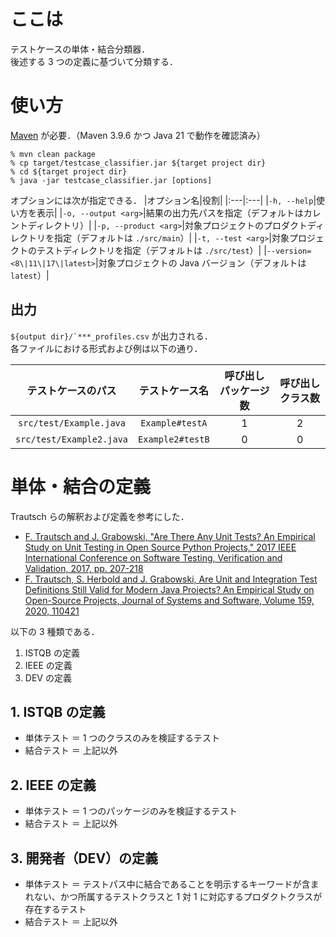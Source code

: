# ここは
テストケースの単体・結合分類器．  
後述する 3 つの定義に基づいて分類する．

# 使い方
[Maven](https://maven.apache.org/) が必要．（Maven 3.9.6 かつ Java 21 で動作を確認済み）

~~~
% mvn clean package
% cp target/testcase_classifier.jar ${target project dir}
% cd ${target project dir}
% java -jar testcase_classifier.jar [options]
~~~

オプションには次が指定できる．
|オプション名|役割|
|:---|:---|
|```-h, --help```|使い方を表示|
|```-o, --output <arg>```|結果の出力先パスを指定（デフォルトはカレントディレクトリ）|
|```-p, --product <arg>```|対象プロジェクトのプロダクトディレクトリを指定（デフォルトは ```./src/main```）|
|```-t, --test <arg>```|対象プロジェクトのテストディレクトリを指定（デフォルトは ```./src/test```）|
|```--version=<8\|11\|17\|latest>```|対象プロジェクトの Java バージョン（デフォルトは ```latest```）|

## 出力
```${output dir}/`***_profiles.csv``` が出力される．  
各ファイルにおける形式および例は以下の通り．  

| テストケースのパス | テストケース名 |  呼び出しパッケージ数 | 呼び出しクラス数 |
| :----: | :----: | :----: | :---: |
| ```src/test/Example.java``` | ```Example#testA``` | 1 | 2 |
| ```src/test/Example2.java``` | ```Example2#testB``` | 0 | 0 | 


# 単体・結合の定義
Trautsch らの解釈および定義を参考にした．
- [F. Trautsch and J. Grabowski, "Are There Any Unit Tests? An Empirical Study on Unit Testing in Open Source Python Projects," 2017 IEEE International Conference on Software Testing, Verification and Validation, 2017, pp. 207-218](https://ieeexplore.ieee.org/document/7927976)
- [F. Trautsch, S. Herbold and J. Grabowski, Are Unit and Integration Test Definitions Still Valid for Modern Java Projects? An Empirical Study on Open-Source Projects, Journal of Systems and Software, Volume 159, 2020, 110421](https://www.sciencedirect.com/science/article/pii/S0164121219301955)

以下の 3 種類である．
1. ISTQB の定義
2. IEEE の定義
3. DEV の定義

## 1. ISTQB の定義
- 単体テスト ＝ 1 つのクラスのみを検証するテスト
- 結合テスト ＝ 上記以外

## 2. IEEE の定義
- 単体テスト ＝ 1 つのパッケージのみを検証するテスト
- 結合テスト ＝ 上記以外

## 3. 開発者（DEV）の定義
- 単体テスト ＝ テストパス中に結合であることを明示するキーワードが含まれない、かつ所属するテストクラスと 1 対 1 に対応するプロダクトクラスが存在するテスト
- 結合テスト ＝ 上記以外